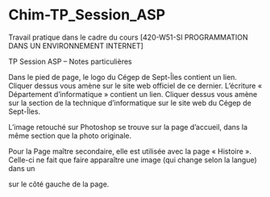 # Chim-TP_Session_ASP
Travail pratique dans le cadre du cours [420-W51-SI PROGRAMMATION DANS UN ENVIRONNEMENT INTERNET]

TP Session ASP – Notes particulières

Dans le pied de page, le logo du Cégep de Sept-Îles contient un lien. Cliquer dessus vous amène sur le site web officiel de ce dernier.
L’écriture « Département d’informatique » contient un lien. Cliquer dessus vous amène sur la section de la technique d’informatique sur le site web du Cégep de Sept-Îles.

L’image retouché sur Photoshop se trouve sur la page d’accueil, dans la même section que la photo originale.

Pour la Page maître secondaire, elle est utilisée avec la page « Histoire ». Celle-ci ne fait que faire apparaître une image (qui change selon la langue) dans un <nav> sur le côté gauche de la page.
